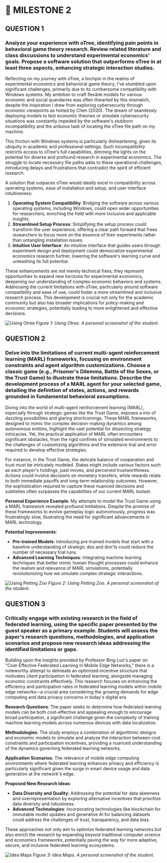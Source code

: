 # 📌 MILESTONE 2

## QUESTION 1
### Analyze your experience with oTree, identifying pain points in behavioral game theory research. Review related literature and class discussions to understand experimental economics' goals. Propose a software solution that outperforms oTree in at least three aspects, enhancing strategic interaction studies.

Reflecting on my journey with oTree, a linchpin in the realms of experimental economics and behavioral game theory, I've stumbled upon significant challenges, primarily due to its cumbersome compatibility with Windows systems. My ambition to craft flexible models for various economic and social quandaries was often thwarted by this mismatch, despite the inspiration I drew from exploring cybersecurity through economic viewpoints as hinted by Chen (2020). The dream of seamlessly deploying models to test economic theories or simulate cybersecurity situations was constantly impeded by the software's stubborn incompatibility and the arduous task of locating the oTree file path on my machine.

This friction with Windows systems is particularly disheartening, given its ubiquity in academic and professional settings. Such incompatibility restricts access to oTree's full capabilities, dimming the lights on the potential for diverse and profound research in experimental economics. The struggle to locate necessary file paths adds to these operational challenges, introducing delays and frustrations that contradict the spirit of efficient research.

A solution that outpaces oTree would ideally excel in compatibility across operating systems, ease of installation and setup, and user interface intuitiveness:
1. **Operating System Compatibility**: Bridging the software across various operating systems, including Windows, could open wider opportunities for researchers, enriching the field with more inclusive and applicable insights.
2. **Streamlined Setup Process**: Simplifying the setup process could transform the user experience, offering a clear path forward that frees researchers to focus more on the essence of their experiments rather than untangling installation issues.
3. **Intuitive User Interface**: An intuitive interface that guides users through experiment design and deployment could democratize experimental economics research further, lowering the software's learning curve and unleashing its full potential.

These enhancements are not merely technical fixes; they represent opportunities to expand new horizons for experimental economics, deepening our understanding of complex economic behaviors and systems. Addressing the current limitations with oTree, particularly around software compatibility and ease of use, could foster a more streamlined and inclusive research process. This development is crucial not only for the academic community but also has broader implications for policy-making and economic strategies, potentially leading to more enlightened and effective decisions.

![Using Otree](https://raw.githubusercontent.com/Rising-Stars-by-Sunshine/asimmons/main/Advance_CSEcon/otree.png)
*Figure 1: Using Otree. A personal screenshot of the student.*

## QUESTION 2
### Delve into the limitations of current multi-agent reinforcement learning (MARL) frameworks, focusing on environment constraints and agent algorithm customizations. Choose a classic game (e.g., Prisoner's Dilemma, Battle of the Sexes, or the Trust Game) to illustrate these limitations. Describe the development process of a MARL agent for your selected game, detailing the definition of states, actions, and rewards grounded in fundamental behavioral assumptions.

Diving into the world of multi-agent reinforcement learning (MARL), especially through strategic games like the Trust Game, exposes a mix of dazzling possibilities and glaring shortcomings. These MARL frameworks, designed to mimic the complex decision-making dynamics among autonomous entities, highlight the vast potential for dissecting strategy intricacies. Yet, the practical application of MARL often encounters significant obstacles, from the rigid confines of simulated environments to the challenges of customizing algorithms and the extensive trial and error required to develop effective strategies.

For instance, in the Trust Game, the delicate balance of cooperation and trust must be intricately modeled. States might include various factors such as each player's holdings, past moves, and perceived trustworthiness. Actions could involve decisions on monetary transfers, while rewards relate to both immediate payoffs and long-term relationship outcomes. However, the sophistication required to capture these nuanced decisions and subtleties often surpasses the capabilities of our current MARL toolset.

**Personal Experience Example**: My attempts to model the Trust Game using a MARL framework revealed profound limitations. Despite the promise of these frameworks to evolve gameplay logic autonomously, progress was frustratingly slow, illustrating the need for significant advancements in MARL technology.

**Potential Improvements**:
- **Pre-trained Models**: Introducing pre-trained models that start with a baseline understanding of strategic dos and don'ts could reduce the number of necessary trial runs.
- **Advanced Learning Techniques**: Integrating machine learning techniques that better mimic human thought processes could enhance the realism and relevance of MARL simulations, potentially revolutionizing how we simulate complex strategic interactions.

![Using Petting Zoo](https://raw.githubusercontent.com/Rising-Stars-by-Sunshine/asimmons/main/Advance_CSEcon/pettingzoo.png)
*Figure 2: Using Petting Zoo. A personal screenshot of the student.*

## QUESTION 3
### Critically engage with existing research in the field of federated learning, using the specific paper presented by the guest speaker as a primary example. Students will assess the paper's research questions, methodologies, and application scenarios and propose new research ideas addressing the identified limitations or gaps.

Building upon the insights provided by Professor Bing Luo's paper on "Cost-Effective Federated Learning in Mobile Edge Networks," there is a noteworthy attempt to delineate an optimized incentive structure that motivates client participation in federated learning, alongside managing economic constraints effectively. This research focuses on enhancing the efficiency and participation rates in federated learning models within mobile edge networks—a crucial area considering the growing demands for edge computing and data privacy concerns in today's digital era.

**Research Questions**: The paper seeks to determine how federated learning models can be both cost-effective and appealing enough to encourage broad participation, a significant challenge given the complexity of training machine learning models across numerous devices with data localization.

**Methodologies**: The study employs a combination of algorithmic designs and economic models to simulate and analyze the interaction between cost constraints and participation incentives, providing a nuanced understanding of the dynamics governing federated learning networks.

**Application Scenarios**: The relevance of mobile edge computing environments where federated learning enhances privacy and efficiency is particularly significant given the surge in smart device usage and data generation at the network's edge.

**Proposed New Research Ideas**:
- **Data Diversity and Quality**: Addressing the potential for data skewness and overrepresentation by exploring alternative incentives that prioritize data diversity and robustness.
- **Advanced Technologies**: Incorporating technologies like blockchain for immutable model updates and generative AI for balancing datasets could address the challenges of trust, transparency, and data bias.

These approaches not only aim to optimize federated learning networks but also enrich the research by expanding beyond traditional computer science and economics frameworks, potentially paving the way for more adaptive, secure, and inclusive federated learning ecosystems.

![Idea Maps](https://raw.githubusercontent.com/Rising-Stars-by-Sunshine/asimmons/main/Advance_CSEcon/flowcharts.png)
*Figure 3: Idea Maps. A personal screenshot of the student.*
